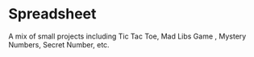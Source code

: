 # Spreadsheet
A mix of small projects including Tic Tac Toe, Mad Libs Game
, Mystery Numbers, Secret Number, etc.
